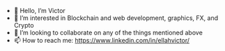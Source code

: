 - 👋 Hello, I’m Victor
- 👀 I’m interested in Blockchain and web development, graphics, FX, and Crypto
- 💞️ I’m looking to collaborate on any of the things mentioned above
- 📫 How to reach me: https://www.linkedin.com/in/ellahvictor/

<!---
vicahto/vicahto is a ✨ special ✨ repository because its `README.md` (this file) appears on your GitHub profile.
You can click the Preview link to take a look at your changes.
--->
